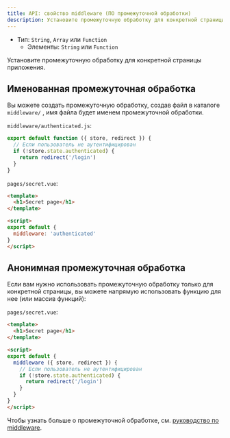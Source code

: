 ```yaml
---
title: API: свойство middleware (ПО промежуточной обработки)
description: Установите промежуточную обработку для конкретной страницы приложения.
---
```


- Тип: `String`, `Array` или `Function`
    - Элементы: `String` или `Function`

Установите промежуточную обработку для конкретной страницы приложения.

## Именованная промежуточная обработка

Вы можете создать промежуточную обработку, создав файл в каталоге `middleware/` , имя файла будет именем промежуточной обработки.

`middleware/authenticated.js`:

```js
export default function ({ store, redirect }) {
  // Если пользователь не аутентифицирован
  if (!store.state.authenticated) {
    return redirect('/login')
  }
}
```

`pages/secret.vue`:

```html
<template>
  <h1>Secret page</h1>
</template>

<script>
export default {
  middleware: 'authenticated'
}
</script>
```

## Анонимная промежуточная обработка

Если вам нужно использовать промежуточную обработку только для конкретной страницы, вы можете напрямую использовать функцию для нее (или массив функций):

`pages/secret.vue`:

```html
<template>
  <h1>Secret page</h1>
</template>

<script>
export default {
  middleware ({ store, redirect }) {
    // Если пользователь не аутентифицирован
    if (!store.state.authenticated) {
      return redirect('/login')
    }
  }
}
</script>
```

Чтобы узнать больше о промежуточной обработке, см. [руководство по middleware](/guide/routing#middleware).
